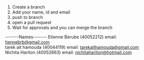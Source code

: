 1. Create a branch
2. Add your name, id and email
3. push to branch
4. open a pull request
5. Wait for approvals and you can merge the branch

-------Names-------
Etienne Berube (40052212) email: tiennebrb@gmail.com <br />
tarek ait hamouda (40044119) email:  tarekaithamouda@gmail.com <br />
Nichita Hariton (40052663) email: nichitahariton@hotmail.com <br />

